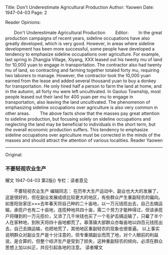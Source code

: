 Title: Don't Underestimate Agricultural Production
Author: Yaowen
Date: 1947-04-03
Page: 2

Reader Opinions:

　　Don't Underestimate Agricultural Production
　　Editor:
　　In the great production campaigns of recent years, sideline occupations have also greatly developed, which is very good. However, in areas where sideline development has been more successful, some people have developed a tendency to emphasize sideline occupations over agriculture. For example, last spring in Zhangjia Village, Xiyang, XXX leased out his twenty mu of land for 10,000 yuan to engage in transportation. The contractor also had twenty mu of land, so contracting and farming together totaled forty mu, requiring two laborers to manage. However, the contractor took the 10,000 yuan earned from the lease and added several thousand yuan to buy a donkey for transportation. He only hired half a person to farm the land at home, and in the autumn, all forty mu were left uncultivated. In Gaoluo Township, most people leased out their land for 400 yuan per mu to engage in transportation, also leaving the land uncultivated. The phenomenon of emphasizing sideline occupations over agriculture is also very common in other areas.
　　The above facts show that the masses pay great attention to sideline production, but focusing solely on sideline occupations and neglecting the land may be beneficial to individuals in the short term, but the overall economic production suffers. This tendency to emphasize sideline occupations over agriculture must be corrected in the minds of the masses and should attract the attention of various localities. Reader Yaowen



<hr /> 

Original: 


### 不要轻视农业生产
耀文
1947-04-03
第2版()
专栏：读者意见

　　不要轻视农业生产
    编辑同志：
    在历年大生产运动中，副业也大大的发展了，这是很好的，但在副业发展成绩比较更大的地区，有些群众产生重副轻农的偏向。如昔阳张家庄×××去年春天将自己种的二十亩地，以一万元钱揽出去，自己去搞运输，承揽户也有二十亩地，连揽种地共四十亩，需二个劳力才能种得过，但该承揽户将赚到的一万元揽价，又添了几千块钱也买了一个毛驴去搞运输了，只雇了半个人在家种地，到秋天将四十亩地都荒了。皋落镇大部群众亦每亩地以四百元钱揽出去，自己去搞运输，也把地荒了，其他地区重副轻农的现象也很普遍。
    以上事实说明群众对副业生产是十分注意的，但专重搞副业而荒了地，对个人眼前的利益说，是合算的，但整个经济生产是受到了损失，这种重副轻农的倾向，必须在群众思想上加以纠正，并应引起各地的注意。  读者耀文
